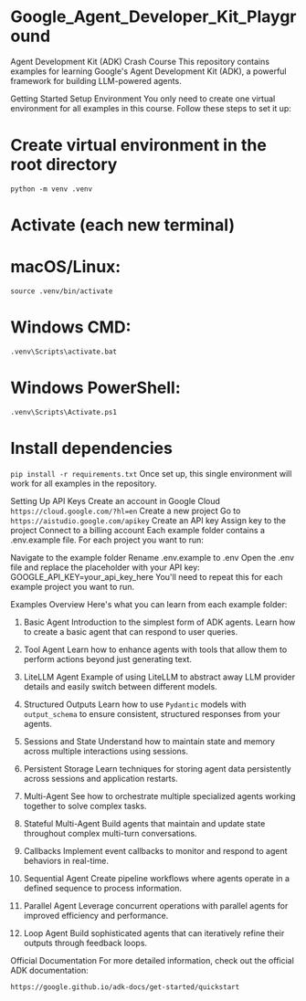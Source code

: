 # Google_Agent_Developer_Kit_Playground
Agent Development Kit (ADK) Crash Course
This repository contains examples for learning Google's Agent Development Kit (ADK), a powerful framework for building LLM-powered agents.

Getting Started
Setup Environment
You only need to create one virtual environment for all examples in this course. Follow these steps to set it up:

# Create virtual environment in the root directory
`python -m venv .venv`

# Activate (each new terminal)

# macOS/Linux:
`source .venv/bin/activate`
# Windows CMD:
`.venv\Scripts\activate.bat`
# Windows PowerShell:
`.venv\Scripts\Activate.ps1`

# Install dependencies
`pip install -r requirements.txt`
Once set up, this single environment will work for all examples in the repository.

Setting Up API Keys
Create an account in Google Cloud `https://cloud.google.com/?hl=en`
Create a new project
Go to `https://aistudio.google.com/apikey`
Create an API key
Assign key to the project
Connect to a billing account
Each example folder contains a .env.example file. For each project you want to run:

Navigate to the example folder
Rename .env.example to .env
Open the .env file and replace the placeholder with your API key:
GOOGLE_API_KEY=your_api_key_here
You'll need to repeat this for each example project you want to run.

Examples Overview
Here's what you can learn from each example folder:

1. Basic Agent
Introduction to the simplest form of ADK agents. Learn how to create a basic agent that can respond to user queries.

2. Tool Agent
Learn how to enhance agents with tools that allow them to perform actions beyond just generating text.

3. LiteLLM Agent
Example of using LiteLLM to abstract away LLM provider details and easily switch between different models.

4. Structured Outputs
Learn how to use `Pydantic` models with `output_schema` to ensure consistent, structured responses from your agents.

5. Sessions and State
Understand how to maintain state and memory across multiple interactions using sessions.

6. Persistent Storage
Learn techniques for storing agent data persistently across sessions and application restarts.

7. Multi-Agent
See how to orchestrate multiple specialized agents working together to solve complex tasks.

8. Stateful Multi-Agent
Build agents that maintain and update state throughout complex multi-turn conversations.

9. Callbacks
Implement event callbacks to monitor and respond to agent behaviors in real-time.

10. Sequential Agent
Create pipeline workflows where agents operate in a defined sequence to process information.

11. Parallel Agent
Leverage concurrent operations with parallel agents for improved efficiency and performance.

12. Loop Agent
Build sophisticated agents that can iteratively refine their outputs through feedback loops.

Official Documentation
For more detailed information, check out the official ADK documentation:

`https://google.github.io/adk-docs/get-started/quickstart`
